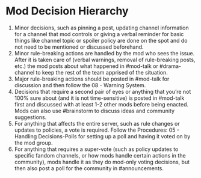 # Mod Decision Hierarchy

1. Minor decisions, such as pinning a post, updating channel information for a channel that mod controls or giving a verbal reminder for basic things like channel topic or spoiler policy are done on the spot and do not need to be mentioned or discussed beforehand.
2. Minor rule-breaking actions are handled by the mod who sees the issue. After it is taken care of (verbal warnings, removal of rule-breaking posts, etc.) the mod posts about what happened in #mod-talk or #drama-channel to keep the rest of the team apprised of the situation.
3. Major rule-breaking actions should be posted in #mod-talk for discussion and then follow the 08 - Warning System.
4. Decisions that require a second pair of eyes or anything that you’re not 100% sure about (and it is not time-sensitive) is posted in #mod-talk first and discussed with at least 1-2 other mods before being enacted. Mods can also use #brainstorm to discuss ideas and community suggestions.
5. For anything that affects the entire server, such as rule changes or updates to policies, a vote is required. Follow the Procedures: 05 - Handling Decisions-Polls for setting up a poll and having it voted on by the mod group.
6. For anything that requires a super-vote (such as policy updates to specific fandom channels, or how mods handle certain actions in the community), mods handle it as they do mod-only voting decisions, but then also post a poll for the community in #announcements.